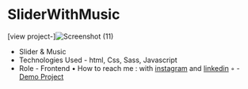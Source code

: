 # SliderWithMusic
[view project-]![Screenshot (11)](https://user-images.githubusercontent.com/120955025/220747151-3753c142-a8da-4b96-baa1-a0c66d2674b8.png)

- Slider & Music
- Technologies Used - html, Css, Sass, Javascript 
- Role - Frontend
• How to reach me : with [instagram](https://www.instagram.com/alinikseresht_web) and [linkedin](https://https://www.linkedin.com/in/ali-nikseresht-966560258/)
◦ - [Demo Project]()
